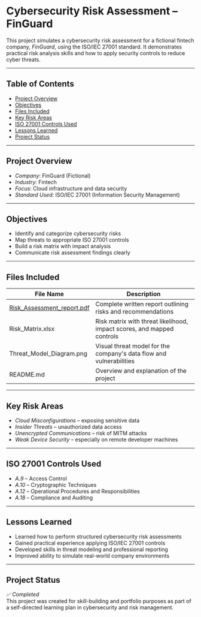 # Cybersecurity Risk Assessment – FinGuard

This project simulates a cybersecurity risk assessment for a fictional fintech company, *FinGuard*, using the ISO/IEC 27001 standard. It demonstrates practical risk analysis skills and how to apply security controls to reduce cyber threats.

---

## Table of Contents

- [Project Overview](#project-overview)
- [Objectives](#objectives)
- [Files Included](#files-included)
- [Key Risk Areas](#key-risk-areas)
- [ISO 27001 Controls Used](#iso-27001-controls-used)
- [Lessons Learned](#lessons-learned)
- [Project Status](#project-status)

---

## Project Overview

- *Company*: FinGuard (Fictional)
- *Industry*: Fintech
- *Focus*: Cloud infrastructure and data security
- *Standard Used*: ISO/IEC 27001 (Information Security Management)

---

## Objectives

- Identify and categorize cybersecurity risks
- Map threats to appropriate ISO 27001 controls
- Build a risk matrix with impact analysis
- Communicate risk assessment findings clearly

---

## Files Included

| File Name | Description |
|-----------|-------------|
| [Risk_Assessment_report.pdf]() | Complete written report outlining risks and recommendations |
| Risk_Matrix.xlsx | Risk matrix with threat likelihood, impact scores, and mapped controls |
| Threat_Model_Diagram.png | Visual threat model for the company's data flow and vulnerabilities |
| README.md | Overview and explanation of the project |

---

## Key Risk Areas

- *Cloud Misconfigurations* – exposing sensitive data
- *Insider Threats* – unauthorized data access
- *Unencrypted Communications* – risk of MITM attacks
- *Weak Device Security* – especially on remote developer machines

---

## ISO 27001 Controls Used

- *A.9* – Access Control
- *A.10* – Cryptographic Techniques
- *A.12* – Operational Procedures and Responsibilities
- *A.18* – Compliance and Auditing

---

## Lessons Learned

- Learned how to perform structured cybersecurity risk assessments
- Gained practical experience applying ISO/IEC 27001 controls
- Developed skills in threat modeling and professional reporting
- Improved ability to simulate real-world company environments

---

## Project Status

*✅ Completed*  
This project was created for skill-building and portfolio purposes as part of a self-directed learning plan in cybersecurity and risk management.
